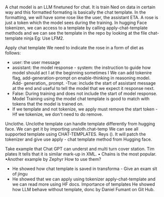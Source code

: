 
A chat model is an LLM finetuned for chat. It is train Ned on data in certain way and this formatted
formating is basically the chat template. In the formatting, we will have some rose like the user, the assistant ETA. A rose is just a token which the model sees during the training.
In hugging Face tokenizen, we can access to a template by calling apply-chat-template methods and we can see the template in the repo by looking at the file chat-template ninja
Eg: Use LFM2.

Apply chat template
We need to indicate the rose in a form of diet as
follows:
- user: the user message
- assistant: the model response - system: the instruction to guide how model should act I at the beginning sometimes I
We can add tokenire flag, add-generation-prompt on enable-thinking in reasoning model. Add- generation_ prompt.
-True: include the start of assistant message at the end and useful to tell the model that we expect it response next.
- False: During training and does not include the start of model response.
Model Training
using the model chat template is good to match with tokens that the model is trained on.
- If we template and not tokenize, we apply
must remove the start token - Hf we tokenize, we don't need to do remove.

Unclothe.
Unclothe template can handle template differently from hugging face.
We can get it by importing unsloth.chat-temp We can see all supported template using CHAT-TEMPLATES. Reys ().
It will patch the tokenizer and give use apply - chat template method from Hugging face.

Take example that Chat GPT can underst and multi turn cover station.
Tim plates
It tells that it is similar mark-up in XML. • Chains is the most popular. •Another example by Zephyr
How to use them?
- He showed how chat template is saved in transforma - Give an exam
slt of jingu
- He showed that we can apply using tokenizer apply-chat-template and we can read more using HF docs.
Importance of templates
He showed how LLM behave without template, donc by Daniel Fumant on Git Hub.